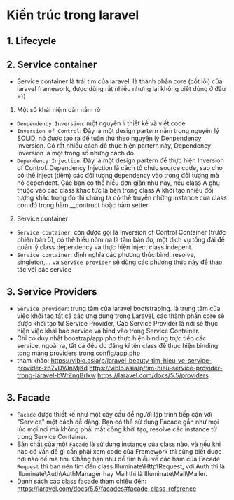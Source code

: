 # Kiến trúc trong laravel  
## 1. Lifecycle 
## 2. Service container  

- Service container là trái tim của laravel, là thành phần core (cốt lõi) của laravel framework, được dùng rất nhiều nhưng lại không biết dùng ở đâu =))
1. Một số khái niệm cần nằm rõ
- `Denpendency Inversion`: một nguyên lí thiết kế và viết code 
- `Inversion of Control`: Đây là một design partern nằm trong nguyên lý SOLID, nó được tạo ra để tuân thủ theo nguyên lý Denpendency Inversion. Có rất nhiều cách để thực hiện partern này, Dependency Inversion là một trong số những cách đó.
- `Dependency Injection`: Đây là một design partern để thực hiện Inversion of Control. Dependency Injection là cách tổ chức source code, sao cho có thể inject (tiêm) các đối tượng dependency vào trong đối tượng mà nó dependent. Các bạn có thể hiểu đơn giản như này, nếu class A phụ thuộc vào các class khác tức là bên trong class A khởi tạo nhiều đối tượng khác trong đó thì chúng ta có thể truyền những instance của class con đó trong hàm __contruct hoặc hàm setter

2. Service container
- `Service container`, còn được gọi là Inversion of Control Container (trước phiên bản 5), có thể hiểu nôm na là  tấm bản đò, một dịch vụ tổng đài để quản lý class dependency và thực hiện inject class indepent.
- `Service container`: định nghĩa các phương thức bind, resolve, singleton,... và `Service provider` sẽ dùng các phương thức này để thao tác với các service

## 3. Service Providers
- `Service provider`: trung tâm của laravel bootstraping. là trung tâm của việc khởi tạo tất cả các ứng dụng trong Laravel, các thành phần core sẽ được khởi tạo từ Service Provider, Các Service Provider là nơi sẽ thực hiện việc khai báo service và bind vào trong Service Container.
- Chỉ có duy nhất boostrap/app.php thực hiện binding trực tiếp các service, ngoài ra, tất cả đều dc đăng kí tên class để thực hiện binding tong mảng providers trong config/app.php
- tham khảo:
https://viblo.asia/p/laravel-beauty-tim-hieu-ve-service-provider-zb7vDVJnMjKd
https://viblo.asia/p/tim-hieu-service-provider-trong-laravel-bWrZngBrlxw
https://laravel.com/docs/5.5/providers

## 3. Facade
- `Facade` được thiết kế như một cây cầu để người lập trình tiếp cận với "Service" một cách dễ dàng. Bạn có thể sử dụng Facade gần như mọi lúc mọi nơi mà không phải mất công khởi tạo, resolve các instance từ trong Service Container.
- Bản chất của một `Facade` là sử dụng instance của class nào, và nếu khi nào có vấn đề gì cần phải xem code của Framework thì cũng biết được nơi nào để mà tìm. Chẳng hạn như để tìm hiểu về các hàm của Facade `Request` thì bạn nên tìm đến class Illuminate\Http\Request, với Auth thì là Illuminate\Auth\AuthManager hay Mail thì là Illuminate\Mail\Mailer.
- Danh sách các class facade tham chiếu đến: 
https://laravel.com/docs/5.5/facades#facade-class-reference


